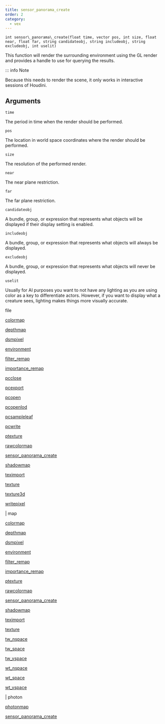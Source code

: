 ```yaml
---
title: sensor_panorama_create
order: 2
category:
  - vex
---
```


`int sensor\_panorama\_create(float time, vector pos, int size, float near, float far, string candidateobj, string includeobj, string excludeobj, int uselit)`

This function will render the surrounding environment using the GL render and
provides a handle to use for querying the results.

::: info Note

Because this needs to render the scene, it only works in interactive sessions of Houdini.

## Arguments

`time`

The period in time when the render should be performed.

`pos`

The location in world space coordinates where the render should be performed.

`size`

The resolution of the performed render.

`near`

The near plane restriction.

`far`

The far plane restriction.

`candidateobj`

A bundle, group, or expression that represents what objects will be displayed if their display setting is enabled.

`includeobj`

A bundle, group, or expression that represents what objects will always be displayed.

`excludeobj`

A bundle, group, or expression that represents what objects will never be displayed.

`uselit`

Usually for AI purposes you want to not have any lighting as you are using
color as a key to differentiate actors. However, if you want to display
what a creature sees, lighting makes things more visually accurate.


file

[colormap](colormap.html)

[depthmap](depthmap.html)

[dsmpixel](dsmpixel.html)

[environment](environment.html)

[filter_remap](filter_remap.html)

[importance_remap](importance_remap.html)

[pcclose](pcclose.html)

[pcexport](pcexport.html)

[pcopen](pcopen.html)

[pcopenlod](pcopenlod.html)

[pcsampleleaf](pcsampleleaf.html)

[pcwrite](pcwrite.html)

[ptexture](ptexture.html)

[rawcolormap](rawcolormap.html)

[sensor_panorama_create](sensor_panorama_create.html)

[shadowmap](shadowmap.html)

[teximport](teximport.html)

[texture](texture.html)

[texture3d](texture3d.html)

[writepixel](writepixel.html)

|
map

[colormap](colormap.html)

[depthmap](depthmap.html)

[dsmpixel](dsmpixel.html)

[environment](environment.html)

[filter_remap](filter_remap.html)

[importance_remap](importance_remap.html)

[ptexture](ptexture.html)

[rawcolormap](rawcolormap.html)

[sensor_panorama_create](sensor_panorama_create.html)

[shadowmap](shadowmap.html)

[teximport](teximport.html)

[texture](texture.html)

[tw_nspace](tw_nspace.html)

[tw_space](tw_space.html)

[tw_vspace](tw_vspace.html)

[wt_nspace](wt_nspace.html)

[wt_space](wt_space.html)

[wt_vspace](wt_vspace.html)

|
photon

[photonmap](photonmap.html)

[sensor_panorama_create](sensor_panorama_create.html)
